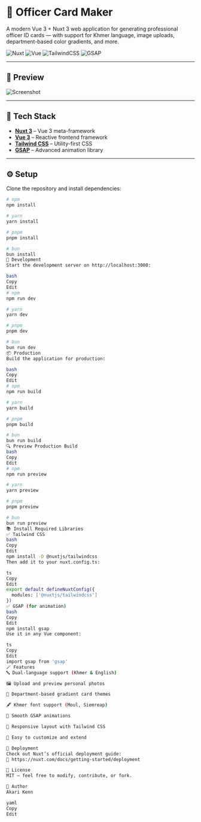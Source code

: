 # 🪪 Officer Card Maker

A modern Vue 3 + Nuxt 3 web application for generating professional officer ID cards — with support for Khmer language, image uploads, department-based color gradients, and more.

![Nuxt](https://img.shields.io/badge/Nuxt-3.x-green?logo=nuxtdotjs)
![Vue](https://img.shields.io/badge/Vue-3.x-brightgreen?logo=vue.js)
![TailwindCSS](https://img.shields.io/badge/TailwindCSS-3.x-38bdf8?logo=tailwindcss)
![GSAP](https://img.shields.io/badge/GSAP-3.x-88CE02?logo=greensock)

---

## 📸 Preview

![Screenshot](./public/images/screenshot.png)

---

## 🧰 Tech Stack

- **[Nuxt 3](https://nuxt.com/)** – Vue 3 meta-framework
- **[Vue 3](https://vuejs.org/)** – Reactive frontend framework
- **[Tailwind CSS](https://tailwindcss.com/)** – Utility-first CSS
- **[GSAP](https://gsap.com/)** – Advanced animation library

---

## ⚙️ Setup

Clone the repository and install dependencies:

```bash
# npm
npm install

# yarn
yarn install

# pnpm
pnpm install

# bun
bun install
🔧 Development
Start the development server on http://localhost:3000:

bash
Copy
Edit
# npm
npm run dev

# yarn
yarn dev

# pnpm
pnpm dev

# bun
bun run dev
📦 Production
Build the application for production:

bash
Copy
Edit
# npm
npm run build

# yarn
yarn build

# pnpm
pnpm build

# bun
bun run build
🔍 Preview Production Build
bash
Copy
Edit
# npm
npm run preview

# yarn
yarn preview

# pnpm
pnpm preview

# bun
bun run preview
📚 Install Required Libraries
✅ Tailwind CSS
bash
Copy
Edit
npm install -D @nuxtjs/tailwindcss
Then add it to your nuxt.config.ts:

ts
Copy
Edit
export default defineNuxtConfig({
  modules: ['@nuxtjs/tailwindcss']
})
✅ GSAP (for animation)
bash
Copy
Edit
npm install gsap
Use it in any Vue component:

ts
Copy
Edit
import gsap from 'gsap'
🪄 Features
🔤 Dual-language support (Khmer & English)

🖼️ Upload and preview personal photos

🎨 Department-based gradient card themes

🖋️ Khmer font support (Moul, Siemreap)

🧠 Smooth GSAP animations

📱 Responsive layout with Tailwind CSS

🧩 Easy to customize and extend

🚀 Deployment
Check out Nuxt’s official deployment guide:
📘 https://nuxt.com/docs/getting-started/deployment

📝 License
MIT — feel free to modify, contribute, or fork.

👤 Author
Akari Kenn

yaml
Copy
Edit

